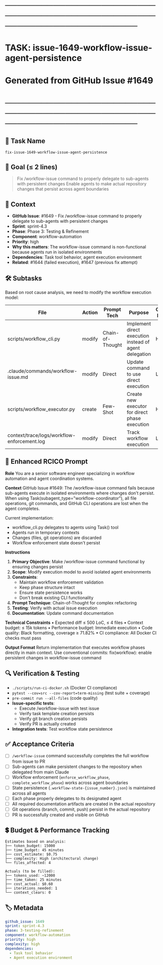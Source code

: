 # ────────────────────────────────────────────────────────────────────────
# TASK: issue-1649-workflow-issue-agent-persistence
# Generated from GitHub Issue #1649
# ────────────────────────────────────────────────────────────────────────

## 📌 Task Name
`fix-issue-1649-workflow-issue-agent-persistence`

## 🎯 Goal (≤ 2 lines)
> Fix /workflow-issue command to properly delegate to sub-agents with persistent changes
> Enable agents to make actual repository changes that persist across agent boundaries

## 🧠 Context
- **GitHub Issue**: #1649 - Fix /workflow-issue command to properly delegate to sub-agents with persistent changes
- **Sprint**: sprint-4.3
- **Phase**: Phase 3: Testing & Refinement
- **Component**: workflow-automation
- **Priority**: high
- **Why this matters**: The workflow-issue command is non-functional because agents run in isolated environments
- **Dependencies**: Task tool behavior, agent execution environment
- **Related**: #1644 (failed execution), #1647 (previous fix attempt)

## 🛠️ Subtasks
Based on root cause analysis, we need to modify the workflow execution model:

| File | Action | Prompt Tech | Purpose | Context Impact |
|------|--------|-------------|---------|----------------|
| scripts/workflow_cli.py | modify | Chain-of-Thought | Implement direct execution instead of agent delegation | High |
| .claude/commands/workflow-issue.md | modify | Direct | Update command to use direct execution | Low |
| scripts/workflow_executor.py | create | Few-Shot | Create new executor for direct phase execution | High |
| context/trace/logs/workflow-enforcement.log | modify | Direct | Track workflow execution | Low |

## 📝 Enhanced RCICO Prompt
**Role**
You are a senior software engineer specializing in workflow automation and agent coordination systems.

**Context**
GitHub Issue #1649: The /workflow-issue command fails because sub-agents execute in isolated environments where changes don't persist. When using Task(subagent_type="workflow-coordinator"), all file operations, git commands, and GitHub CLI operations are lost when the agent completes.

Current implementation:
- workflow_cli.py delegates to agents using Task() tool
- Agents run in temporary contexts
- Changes (files, git operations) are discarded
- Workflow enforcement state doesn't persist

**Instructions**
1. **Primary Objective**: Make /workflow-issue command functional by ensuring changes persist
2. **Scope**: Modify execution model to avoid isolated agent environments
3. **Constraints**:
   - Maintain workflow enforcement validation
   - Keep phase structure intact
   - Ensure state persistence works
   - Don't break existing CLI functionality
4. **Prompt Technique**: Chain-of-Thought for complex refactoring
5. **Testing**: Verify with actual issue execution
6. **Documentation**: Update command documentation

**Technical Constraints**
• Expected diff ≤ 500 LoC, ≤ 4 files
• Context budget: ≤ 15k tokens
• Performance budget: Immediate execution
• Code quality: Black formatting, coverage ≥ 71.82%
• CI compliance: All Docker CI checks must pass

**Output Format**
Return implementation that executes workflow phases directly in main context.
Use conventional commits: fix(workflow): enable persistent changes in workflow-issue command

## 🔍 Verification & Testing
- `./scripts/run-ci-docker.sh` (Docker CI compliance)
- `pytest --cov=src --cov-report=term-missing` (test suite + coverage)
- `pre-commit run --all-files` (code quality)
- **Issue-specific tests**:
  - Execute /workflow-issue with test issue
  - Verify task template creation persists
  - Verify git branch creation persists
  - Verify PR is actually created
- **Integration tests**: Test workflow state persistence

## ✅ Acceptance Criteria
- [ ] `/workflow-issue` command successfully completes the full workflow from issue to PR
- [ ] Sub-agents can make persistent changes to the repository when delegated from main Claude
- [ ] Workflow enforcement (`enforce_workflow_phase`, `complete_workflow_phase`) works across agent boundaries
- [ ] State persistence (`.workflow-state-{issue_number}.json`) is maintained across all agents
- [ ] Each phase properly delegates to its designated agent
- [ ] All required documentation artifacts are created in the actual repository
- [ ] Git operations (branch, commit, push) persist in the actual repository
- [ ] PR is successfully created and visible on GitHub

## 💲 Budget & Performance Tracking
```
Estimates based on analysis:
├── token_budget: 15000
├── time_budget: 45 minutes
├── cost_estimate: $0.75
├── complexity: High (architectural change)
└── files_affected: 4

Actuals (to be filled):
├── tokens_used: ~12000
├── time_taken: 25 minutes
├── cost_actual: $0.60
├── iterations_needed: 1
└── context_clears: 0
```

## 🏷️ Metadata
```yaml
github_issue: 1649
sprint: sprint-4.3
phase: 3-testing-refinement
component: workflow-automation
priority: high
complexity: high
dependencies:
  - Task tool behavior
  - Agent execution environment
```
